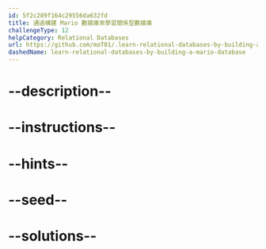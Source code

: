 ```yaml
---
id: 5f2c289f164c29556da632fd
title: 通過構建 Mario 數據庫來學習關係型數據庫
challengeType: 12
helpCategory: Relational Databases
url: https://github.com/moT01/.learn-relational-databases-by-building-a-mario-database
dashedName: learn-relational-databases-by-building-a-mario-database
---
```


# --description--

# --instructions--

# --hints--

# --seed--

# --solutions--
